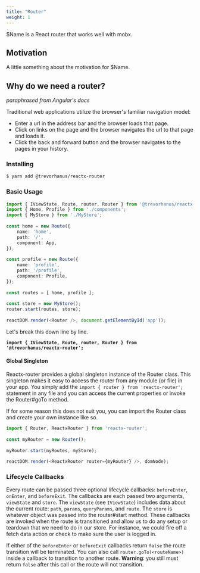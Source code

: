 ```yaml
---
title: "Router"
weight: 1
---
```


$Name is a React router that works well with mobx.

## Motivation

A little something about the motivation for $Name.

## Why do we need a router?

*paraphrased from Angular's docs*

Traditional web applications utilize the browser's familiar navigation model:

* Enter a url in the address bar and the browser loads that page.
* Click on links on the page and the browser navigates the url to that page and loads it.
* Click the back and forward button and the browser navigates to the pages in your history.


### Installing

```bash
$ yarn add @trevorhanus/reactx-router
```

### Basic Usage

```ts
import { IViewState, Route, router, Router } from '@trevorhanus/reactx-router';
import { Home, Profile } from './components';
import { MyStore } from './MyStore';
  
const home = new Route({
    name: 'home',
    path: '/',
    component: App,
});
  
const profile = new Route({
    name: 'profile',
    path: '/profile',
    component: Profile,
});
  
const routes = [ home, profile ];
  
const store = new MyStore();
router.start(routes, store);
  
reactDOM.render(<Router />, document.getElementById('app'));
```

Let's break this down line by line.

**`import { IViewState, Route, router, Router } from '@trevorhanus/reactx-router';`**

#### Global Singleton

Reactx-router provides a global singleton instance of the Router class. This singleton makes it easy to access the router from any module (or file) in your app. You simply add the `import { router } from 'reactx-router';` statement in any file and you can access the current properties or invoke the Router#goTo method.  

If for some reason this does not suit you, you can import the Router class and create your own instance like so.

```ts
import { Router, ReactxRouter } from 'reactx-router';
  
const myRouter = new Router();
  
myRouter.start(myRoutes, myStore);
  
reactDOM.render(<ReactxRouter router={myRouter} />, domNode);
```

### Lifecycle Callbacks

Every route can be passed three optional lifecycle callbacks: `beforeEnter`, `onEnter`, and `beforeExit`. The callbacks are each passed two arguments, `viewState` and `store`. The `viewState` (see `IViewState`) includes data about the current route: `path`, `params`, `queryParams`, and `route`. The `store` is whatever object was passed into the router#start method. These callbacks are invoked when the route is transitioned and allow us to do any setup or teardown that we need to do in our store. For instance, we could fire off a fetch data action or check to make sure the user is logged in.

If either of the `beforeEnter` or `beforeExit` callbacks return `false` the route transition will be terminated. You can also call `router.goTo(<routeName>)` inside a callback to transition to another route. **Warning**: you still must return `false` after this call or the route will not transition.

